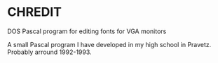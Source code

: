 # CHREDIT
DOS Pascal program for editing fonts for VGA monitors

A small Pascal program I have developed in my high school in Pravetz. Probably arround 1992-1993.
